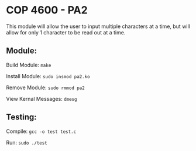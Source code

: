 COP 4600 - PA2
======

This module will allow the user to input multiple characters at a time, but will allow for only 1 character to be read out at a time. 

###

Module:
------

Build Module: `make`

Install Module: `sudo insmod pa2.ko`

Remove Module: `sudo rmmod pa2`

View Kernal Messages: `dmesg`

###

Testing:
------

Compile: `gcc -o test test.c`

Run: `sudo ./test`
